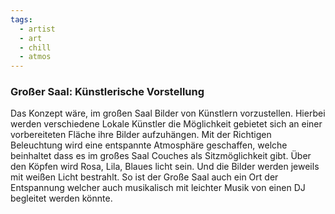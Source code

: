 ```yaml
---
tags:
  - artist
  - art
  - chill
  - atmos
---
```

### Großer Saal: Künstlerische Vorstellung
Das Konzept wäre, im großen Saal Bilder von Künstlern vorzustellen. Hierbei werden verschiedene Lokale Künstler die Möglichkeit gebietet sich an einer vorbereiteten Fläche ihre Bilder aufzuhängen. Mit der Richtigen Beleuchtung wird eine entspannte Atmosphäre geschaffen, welche beinhaltet dass es im großes Saal Couches als Sitzmöglichkeit gibt. Über den Köpfen wird Rosa, Lila, Blaues licht sein. Und die Bilder werden jeweils mit weißen Licht bestrahlt. So ist der Große Saal auch ein Ort der Entspannung welcher auch musikalisch mit leichter Musik von einen DJ begleitet werden könnte.
